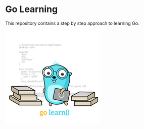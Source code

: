 # Go Learning

This repository contains a step by step approach to learning Go.

![golearn-logo](images/golearn.png)